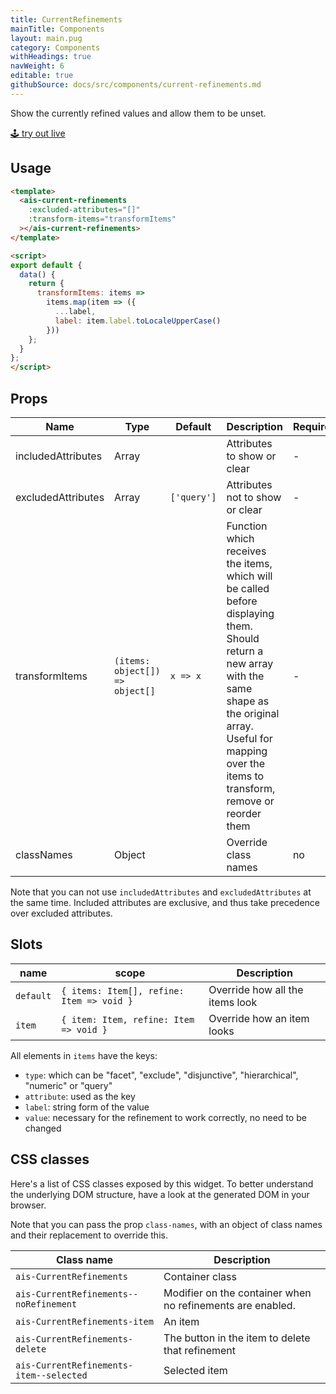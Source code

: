 ```yaml
---
title: CurrentRefinements
mainTitle: Components
layout: main.pug
category: Components
withHeadings: true
navWeight: 6
editable: true
githubSource: docs/src/components/current-refinements.md
---
```


Show the currently refined values and allow them to be unset.

<a class="btn btn-static-theme" href="stories/?selectedKind=CurrentRefinements">🕹 try out live</a>

## Usage

```html
<template>
  <ais-current-refinements
    :excluded-attributes="[]"
    :transform-items="transformItems"
  ></ais-current-refinements>
</template>

<script>
export default {
  data() {
    return {
      transformItems: items =>
        items.map(item => ({
          ...label,
          label: item.label.toLocaleUpperCase()
        }))
    };
  }
};
</script>
```

## Props

Name | Type | Default | Description | Required
---|---|---|---|---
includedAttributes | Array | | Attributes to show or clear | -
excludedAttributes | Array | `['query']` | Attributes not to show or clear | -
transformItems | `(items: object[]) => object[]` | `x => x` | Function which receives the items, which will be called before displaying them. Should return a new array with the same shape as the original array. Useful for mapping over the items to transform, remove or reorder them | -
classNames | Object | | Override class names | no

Note that you can not use `includedAttributes` and `excludedAttributes` at the same time. Included attributes are exclusive, and thus take precedence over excluded attributes.

## Slots

name | scope | Description
---|---|---
`default` | `{ items: Item[], refine: Item => void }` | Override how all the items look
`item` | `{ item: Item, refine: Item => void }` | Override how an item looks

All elements in `items` have the keys:

* `type`: which can be "facet", "exclude", "disjunctive", "hierarchical", "numeric" or "query"
* `attribute`: used as the key
* `label`: string form of the value
* `value`: necessary for the refinement to work correctly, no need to be changed

## CSS classes

Here's a list of CSS classes exposed by this widget. To better understand the underlying
DOM structure, have a look at the generated DOM in your browser.

Note that you can pass the prop `class-names`, with an object of class names and their replacement to override this.

Class name | Description
---|---
`ais-CurrentRefinements` | Container class
`ais-CurrentRefinements--noRefinement` | Modifier on the container when no refinements are enabled.
`ais-CurrentRefinements-item` | An item
`ais-CurrentRefinements-delete` | The button in the item to delete that refinement
`ais-CurrentRefinements-item--selected` | Selected item
